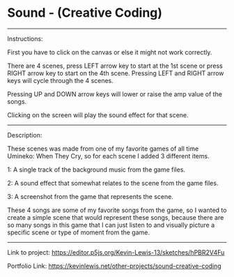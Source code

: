 # Sound - (Creative Coding)
-------------------------------------------
Instructions:

First you have to click on the canvas or else it might not work correctly.

There are 4 scenes, press LEFT arrow key to start at the 1st scene or
press RIGHT arrow key to start on the 4th scene. Pressing LEFT and RIGHT arrow
keys will cycle through the 4 scenes.

Pressing UP and DOWN arrow keys will lower or raise the amp value of the
songs.

Clicking on the screen will play the sound effect for that scene.

-------------------------------------------
Description:

These scenes was made from one of my favorite games of all time Umineko:
When They Cry, so for each scene I added 3 different items. 

1: A single track of the background music from the game files.

2: A sound effect that somewhat relates to the scene from
the game files.

3: A screenshot from the game that represents the scene.

These 4 songs are some of my favorite songs from the game, so I wanted to
create a simple scene that would represent these songs, because there are so many songs in
this game that I can just listen to and visually picture a specific scene or type of
moment from the game.

-------------------------------------------
Link to project: https://editor.p5js.org/Kevin-Lewis-13/sketches/hPBR2V4Fu

Portfolio Link: https://kevinlewis.net/other-projects/sound-creative-coding
